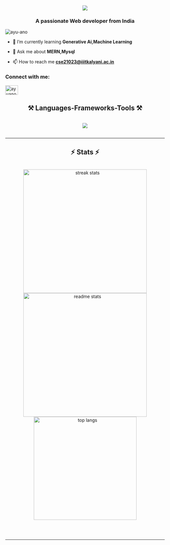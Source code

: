 <h1 align="center"> <img src="https://readme-typing-svg.herokuapp.com/?font=Righteous&size=35&center=true&vCenter=true&width=500&height=70&duration=4000&lines=Hi+There!+👋;+I'm+Ayush+Kumar!;" /h1>
<h3 align="center">A passionate Web developer from India</h3>

<p align="left"> <img src="https://komarev.com/ghpvc/?username=ayu-ano&label=Profile%20views&color=0e75b6&style=flat" alt="ayu-ano" /> </p>

- 🌱 I’m currently learning **Generative Ai,Machine Learning**

- 💬 Ask me about **MERN,Mysql**

- 📫 How to reach me **cse21023@iiitkalyani.ac.in**

<h3 align="left">Connect with me:</h3>
<p align="left">
<a href="https://linkedin.com/in/ayuano" target="blank"><img align="center" src="https://raw.githubusercontent.com/rahuldkjain/github-profile-readme-generator/master/src/images/icons/Social/linked-in-alt.svg" alt="ayuano" height="30" width="40" /></a>
</p>

<!--     <img src="https://skillicons.dev/icons?i= cpp,reactjs,html,css,vscode,github,figma,git,r" />
    <img src="https://skillicons.dev/icons?i=nodejs,python,javascript,,express,firebase,mongodb,c,java,nextjs,mysql,flask" /><br> -->
  <h2 align="center">⚒️ Languages-Frameworks-Tools ⚒️</h2>
<br/>
<div align="center">
    <img src="https://skillicons.dev/icons?i=c,cpp,css,express,flask,git,html,java,javascript,linux,mongodb,mysql,nodejs,opencv,pandas,postman,python,react,seaborn,sqlite,streamlit" />
</div>
<br/>
<hr/>



<h2 align="center">⚡ Stats ⚡</h2>
<br>
<div align=center>
  <img width=390 src="https://github-readme-streak-stats-salesp07.vercel.app/?user=ayu-ano&count_private=true&theme=react&border_radius=10" alt="streak stats"/>
  <img width=390 src="https://github-readme-stats-salesp07.vercel.app/api?username=ayu-ano&count_private=true&show_icons=true&theme=react&rank_icon=github&border_radius=10" alt="readme stats" />
  <br/>
  <img width=325 align="center" src="https://github-readme-stats-salesp07.vercel.app/api/top-langs/?username=ayu-ano&hide=HTML&langs_count=8&layout=compact&theme=react&border_radius=10&size_weight=0.5&count_weight=0.5&exclude_repo=github-readme-stats" alt="top langs" />
</div>

<br/><br/>

<hr/>

<br/>

